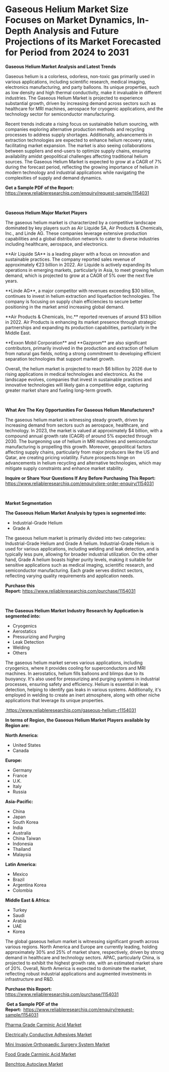 <p><h1>Gaseous Helium Market Size Focuses on Market Dynamics, In-Depth Analysis and Future Projections of its Market Forecasted for Period from 2024 to 2031</h1></p><p><strong>Gaseous Helium Market Analysis and Latest Trends</strong></p>
<p><p>Gaseous helium is a colorless, odorless, non-toxic gas primarily used in various applications, including scientific research, medical imaging, electronics manufacturing, and party balloons. Its unique properties, such as low density and high thermal conductivity, make it invaluable in different industries. The Gaseous Helium Market is projected to experience substantial growth, driven by increasing demand across sectors such as healthcare for MRI machines, aerospace for cryogenic applications, and the technology sector for semiconductor manufacturing.</p><p>Recent trends indicate a rising focus on sustainable helium sourcing, with companies exploring alternative production methods and recycling processes to address supply shortages. Additionally, advancements in extraction technologies are expected to enhance helium recovery rates, facilitating market expansion. The market is also seeing collaborations between suppliers and end-users to optimize supply chains, ensuring availability amidst geopolitical challenges affecting traditional helium sources. The Gaseous Helium Market is expected to grow at a CAGR of 7% during the forecast period, reflecting the growing importance of helium in modern technology and industrial applications while navigating the complexities of supply and demand dynamics.</p></p>
<p><strong>Get a Sample PDF of the Report:&nbsp;</strong> <a href="https://www.reliableresearchiq.com/enquiry/request-sample/1154031?utm_campaign=103&utm_medium=2&utm_source=Github&utm_content=ia&utm_term=11112024&utm_id=gaseous-helium">https://www.reliableresearchiq.com/enquiry/request-sample/1154031</a></p>
<p>&nbsp;</p>
<p><strong>Gaseous Helium Major Market Players</strong></p>
<p><p>The gaseous helium market is characterized by a competitive landscape dominated by key players such as Air Liquide SA, Air Products & Chemicals, Inc., and Linde AG. These companies leverage extensive production capabilities and a global distribution network to cater to diverse industries including healthcare, aerospace, and electronics.</p><p>**Air Liquide SA** is a leading player with a focus on innovation and sustainable practices. The company reported sales revenue of approximately €23 billion in 2022. Air Liquide is actively expanding its operations in emerging markets, particularly in Asia, to meet growing helium demand, which is projected to grow at a CAGR of 5% over the next five years.</p><p>**Linde AG**, a major competitor with revenues exceeding $30 billion, continues to invest in helium extraction and liquefaction technologies. The company is focusing on supply chain efficiencies to secure better positioning in the market amid increasing global demand.</p><p>**Air Products & Chemicals, Inc.** reported revenues of around $13 billion in 2022. Air Products is enhancing its market presence through strategic partnerships and expanding its production capabilities, particularly in the Middle East.</p><p>**Exxon Mobil Corporation** and **Gazprom** are also significant contributors, primarily involved in the production and extraction of helium from natural gas fields, noting a strong commitment to developing efficient separation technologies that support market growth.</p><p>Overall, the helium market is projected to reach $6 billion by 2026 due to rising applications in medical technologies and electronics. As the landscape evolves, companies that invest in sustainable practices and innovative technologies will likely gain a competitive edge, capturing greater market share and fueling long-term growth.</p></p>
<p>&nbsp;</p>
<p><strong>What Are The Key Opportunities For Gaseous Helium Manufacturers?</strong></p>
<p><p>The gaseous helium market is witnessing steady growth, driven by increasing demand from sectors such as aerospace, healthcare, and technology. In 2023, the market is valued at approximately $4 billion, with a compound annual growth rate (CAGR) of around 5% expected through 2030. The burgeoning use of helium in MRI machines and semiconductor manufacturing is propelling this growth. Moreover, geopolitical factors affecting supply chains, particularly from major producers like the US and Qatar, are creating pricing volatility. Future prospects hinge on advancements in helium recycling and alternative technologies, which may mitigate supply constraints and enhance market stability.</p></p>
<p><strong>Inquire or Share Your Questions If Any Before Purchasing This Report:</strong> <a href="https://www.reliableresearchiq.com/enquiry/pre-order-enquiry/1154031?utm_campaign=103&utm_medium=2&utm_source=Github&utm_content=ia&utm_term=11112024&utm_id=gaseous-helium">https://www.reliableresearchiq.com/enquiry/pre-order-enquiry/1154031</a></p>
<p>&nbsp;</p>
<p><strong>Market Segmentation</strong></p>
<p><strong>The Gaseous Helium Market Analysis by types is segmented into:</strong></p>
<p><ul><li>Industrial-Grade Helium</li><li>Grade A</li></ul></p>
<p><p>The gaseous helium market is primarily divided into two categories: Industrial-Grade Helium and Grade A helium. Industrial-Grade Helium is used for various applications, including welding and leak detection, and is typically less pure, allowing for broader industrial utilization. On the other hand, Grade A helium boasts higher purity levels, making it suitable for sensitive applications such as medical imaging, scientific research, and semiconductor manufacturing. Each grade serves distinct sectors, reflecting varying quality requirements and application needs.</p></p>
<p><strong>Purchase this Report:&nbsp;</strong><a href="https://www.reliableresearchiq.com/purchase/1154031?utm_campaign=103&utm_medium=2&utm_source=Github&utm_content=ia&utm_term=11112024&utm_id=gaseous-helium">https://www.reliableresearchiq.com/purchase/1154031</a></p>
<p>&nbsp;</p>
<p><strong>The Gaseous Helium Market Industry Research by Application is segmented into:</strong></p>
<p><ul><li>Cryogenics</li><li>Aerostatics</li><li>Pressurizing and Purging</li><li>Leak Detection</li><li>Welding</li><li>Others</li></ul></p>
<p><p>The gaseous helium market serves various applications, including cryogenics, where it provides cooling for superconductors and MRI machines. In aerostatics, helium fills balloons and blimps due to its buoyancy. It's also used for pressurizing and purging systems in industrial processes, ensuring safety and efficiency. Helium is essential in leak detection, helping to identify gas leaks in various systems. Additionally, it's employed in welding to create an inert atmosphere, along with other niche applications that leverage its unique properties.</p></p>
<p><a href="https://www.reliableresearchiq.com/gaseous-helium-r1154031?utm_campaign=103&utm_medium=2&utm_source=Github&utm_content=ia&utm_term=11112024&utm_id=gaseous-helium">&nbsp;https://www.reliableresearchiq.com/gaseous-helium-r1154031</a></p>
<p><strong>In terms of Region, the Gaseous Helium Market Players available by Region are:</strong></p>
<p>
    <p> <strong> North America: </strong>
        <ul>
            <li>United States</li>
            <li>Canada</li>
        </ul>
        </p> 
    <p> <strong> Europe: </strong>
        <ul>
            <li>Germany</li>
            <li>France</li>
            <li>U.K.</li>
            <li>Italy</li>
            <li>Russia</li>
        </ul>
        </p> 
    <p> <strong> Asia-Pacific: </strong>
        <ul>
            <li>China</li>
            <li>Japan</li>
            <li>South Korea</li>
            <li>India</li>
            <li>Australia</li>
            <li>China Taiwan</li>
            <li>Indonesia</li>
            <li>Thailand</li>
            <li>Malaysia</li>
        </ul>
        </p> 
    <p> <strong> Latin America: </strong>
        <ul>
            <li>Mexico</li>
            <li>Brazil</li>
            <li>Argentina Korea</li>
            <li>Colombia</li>
        </ul>
        </p> 
    <p> <strong> Middle East & Africa: </strong>
        <ul>
            <li>Turkey</li>
            <li>Saudi</li>
            <li>Arabia</li>
            <li>UAE</li>
            <li>Korea</li>
        </ul>
    </p>
    </p>
<p><p>The global gaseous helium market is witnessing significant growth across various regions. North America and Europe are currently leading, holding approximately 30% and 25% of market share, respectively, driven by strong demand in healthcare and technology sectors. APAC, particularly China, is projected to exhibit the highest growth rate, with an estimated market share of 20%. Overall, North America is expected to dominate the market, reflecting robust industrial applications and augmented investments in infrastructure and R&D.</p></p>
<p><strong>Purchase this Report: </strong><a href="https://www.reliableresearchiq.com/purchase/1154031?utm_campaign=103&utm_medium=2&utm_source=Github&utm_content=ia&utm_term=11112024&utm_id=gaseous-helium">https://www.reliableresearchiq.com/purchase/1154031</a></p>
<p>&nbsp;<strong>Get a Sample PDF of the Report:&nbsp;&nbsp;</strong><a href="https://www.reliableresearchiq.com/enquiry/request-sample/1154031?utm_campaign=103&utm_medium=2&utm_source=Github&utm_content=ia&utm_term=11112024&utm_id=gaseous-helium">https://www.reliableresearchiq.com/enquiry/request-sample/1154031</a></p>
<p><strong></strong></p>
<p><p><a href="https://www.linkedin.com/pulse/market-leaders-laggards-global-pharma-grade-carminic-acid-trends-hixbf?utm_campaign=103&utm_medium=2&utm_source=Github&utm_content=ia&utm_term=11112024&utm_id=gaseous-helium">Pharma Grade Carminic Acid Market</a></p><p><a href="https://github.com/brookiqhurne/Market-Research-Report-List-1/blob/main/electrically-conductive-adhesives-market.md?utm_campaign=103&utm_medium=2&utm_source=Github&utm_content=ia&utm_term=11112024&utm_id=gaseous-helium">Electrically Conductive Adhesives Market</a></p><p><a href="https://issuu.com/reportprime-2/docs/mini-invasive-orthopaedic-surgery-s_313a7b570b8142?utm_campaign=103&utm_medium=2&utm_source=Github&utm_content=ia&utm_term=11112024&utm_id=gaseous-helium">Mini Invasive Orthopaedic Surgery System Market</a></p><p><a href="https://www.linkedin.com/pulse/food-grade-carminic-acid-market-forecast-global-trends-analysis-vpn0f?utm_campaign=103&utm_medium=2&utm_source=Github&utm_content=ia&utm_term=11112024&utm_id=gaseous-helium">Food Grade Carminic Acid Market</a></p><p><a href="https://issuu.com/reportprime-2/docs/benchtop-autoclave-market-size-2030_d08031cc628d09?utm_campaign=103&utm_medium=2&utm_source=Github&utm_content=ia&utm_term=11112024&utm_id=gaseous-helium">Benchtop Autoclave Market</a></p></p>